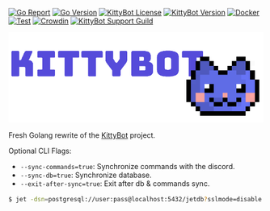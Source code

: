 [![Go Report](https://goreportcard.com/badge/github.com/KittyBot-Org/KittyBotGo)](https://goreportcard.com/report/github.com/KittyBot-Org/KittyBotGo)
[![Go Version](https://img.shields.io/github/go-mod/go-version/KittyBot-Org/KittyBotGo)](https://golang.org/doc/devel/release.html)
[![KittyBot License](https://img.shields.io/github/license/KittyBot-Org/KittyBotGo)](LICENSE)
[![KittyBot Version](https://img.shields.io/github/v/tag/KittyBot-Org/KittyBotGo?label=release)](https://github.com/KittyBot-Org/KittyBotGo/releases/latest)
[![Docker](https://github.com/KittyBot-Org/KittyBotGo/actions/workflows/docker-build.yml/badge.svg)](https://github.com/KittyBot-Org/KittyBotGo/actions/workflows/docker-build.yml)
[![Test](https://github.com/KittyBot-Org/KittyBotGo/actions/workflows/go-test.yml/badge.svg)](https://github.com/KittyBot-Org/KittyBotGo/actions/workflows/go-test.yml)
[![Crowdin](https://badges.crowdin.net/kittybot/localized.svg)](https://crowdin.com/project/kittybot)
[![KittyBot Support Guild](https://discordapp.com/api/guilds/608506410803658753/embed.png?style=shield)](https://discord.gg/sD3ABd5)

[![Website Banner](.github/banner.png)](https://kittybot.de)

Fresh Golang rewrite of the [KittyBot](https://github.com/KittyBot-Org/KittyBot) project.

Optional CLI Flags:

- `--sync-commands=true`: Synchronize commands with the discord.
- `--sync-db=true`: Synchronize database.
- `--exit-after-sync=true`: Exit after db & commands sync.

```bash
$ jet -dsn=postgresql://user:pass@localhost:5432/jetdb?sslmode=disable -schema=dvds -path=./internal/db/.gen
```